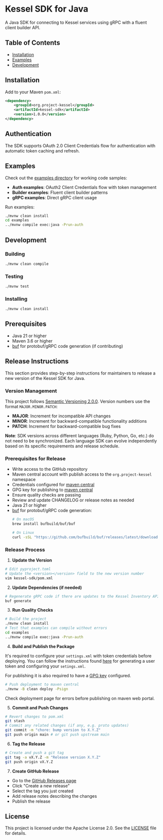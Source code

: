 # Kessel SDK for Java

A Java SDK for connecting to Kessel services using gRPC with a fluent client builder API.

## Table of Contents

- [Installation](#installation)
- [Examples](#examples)
- [Development](#development)

## Installation

Add to your Maven `pom.xml`:

```xml
<dependency>
    <groupId>org.project-kessel</groupId>
    <artifactId>kessel-sdk</artifactId>
    <version>1.0.0</version>
</dependency>
```

## Authentication

The SDK supports OAuth 2.0 Client Credentials flow for authentication with automatic token caching and refresh.

## Examples

Check out the [examples directory](./examples) for working code samples:

- **Auth examples**: OAuth2 Client Credentials flow with token management
- **Builder examples**: Fluent client builder patterns
- **gRPC examples**: Direct gRPC client usage

Run examples:
```bash
./mvnw clean install
cd examples
../mvnw compile exec:java -Prun-auth
```

## Development

### Building

```bash
./mvnw clean compile
```

### Testing

```bash
./mvnw test
```

### Installing

```bash
./mvnw clean install
```

## Prerequisites

- Java 21 or higher
- Maven 3.6 or higher
- [buf](https://github.com/bufbuild/buf) for protobuf/gRPC code generation (if contributing)

## Release Instructions

This section provides step-by-step instructions for maintainers to release a new version of the Kessel SDK for Java.

### Version Management

This project follows [Semantic Versioning 2.0.0](https://semver.org/). Version numbers use the format `MAJOR.MINOR.PATCH`:

- **MAJOR**: Increment for incompatible API changes
- **MINOR**: Increment for backward-compatible functionality additions
- **PATCH**: Increment for backward-compatible bug fixes

**Note**: SDK versions across different languages (Ruby, Python, Go, etc.) do not need to be synchronized. Each language SDK can evolve independently based on its specific requirements and release schedule.

### Prerequisites for Release

- Write access to the GitHub repository
- Maven central account with publish access to the `org.project-kessel` namespace
- Credentials configured for [maven central](https://central.sonatype.org/publish/publish-portal-maven/#credentials) 
- GPG key for publishing to [maven central](https://central.sonatype.org/publish/requirements/gpg/)
- Ensure quality checks are passing
- Review and update CHANGELOG or release notes as needed
- Java 21 or higher
- [buf](https://github.com/bufbuild/buf) for protobuf/gRPC code generation:
  ```bash
  # On macOS
  brew install bufbuild/buf/buf
  
  # On Linux
  curl -sSL "https://github.com/bufbuild/buf/releases/latest/download/buf-$(uname -s)-$(uname -m)" -o "/usr/local/bin/buf" && chmod +x "/usr/local/bin/buf"
  ```

### Release Process

1. **Update the Version**

```bash
# Edit pyproject.toml
# Update the <version></version> field to the new version number
vim kessel-sdk/pom.xml
```

2. **Update Dependencies (if needed)**

```bash
# Regenerate gRPC code if there are updates to the Kessel Inventory API
buf generate
```

3. **Run Quality Checks**

```bash
# Build the project
./mvnw clean install
# Test that examples can compile without errors
cd examples
../mvnw compile exec:java -Prun-auth
```

4. **Build and Publish the Package**

It's required to configure your `settings.xml` with token credentials before deploying.
You can follow the instructions found [here](https://central.sonatype.org/publish/publish-portal-maven/#credentials) for generating a user token and configuring your `setings.xml`.

For publishing it is also required to have a [GPG key](https://central.sonatype.org/publish/requirements/gpg/) configured.

```bash
# Push deployment to maven central
./mvnw -B clean deploy -Psign
```
Check deployment page for errors before publishing on maven web portal.

5. **Commit and Push Changes**

```bash
# Revert changes to pom.xml
git stash
# Commit any related changes (if any, e.g. proto updates)
git commit -m "chore: bump version to X.Y.Z"
git push origin main # or git push upstream main
```

6. **Tag the Release**

```bash
# Create and push a git tag
git tag -a vX.Y.Z -m "Release version X.Y.Z"
git push origin vX.Y.Z
```

7. **Create GitHub Release**

- Go to the [GitHub Releases page](https://github.com/project-kessel/kessel-sdk-py/releases)
- Click "Create a new release"
- Select the tag you just created
- Add release notes describing the changes
- Publish the release

## License

This project is licensed under the Apache License 2.0. See the [LICENSE](LICENSE) file for details.
